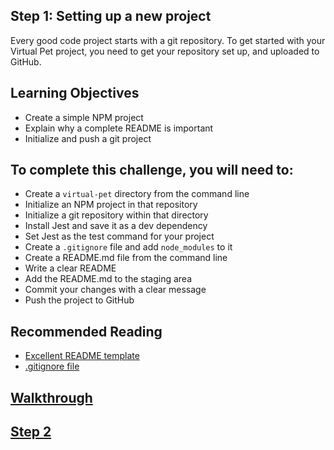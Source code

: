 ## Step 1: Setting up a new project

Every good code project starts with a git repository. To get started with your Virtual Pet project, you need to get your repository set up, and uploaded to GitHub.

## Learning Objectives
- Create a simple NPM project
- Explain why a complete README is important
- Initialize and push a git project

##  To complete this challenge, you will need to:
- Create a `virtual-pet` directory from the command line
- Initialize an NPM project in that repository
- Initialize a git repository within that directory
- Install Jest and save it as a dev dependency
- Set Jest as the test command for your project
- Create a `.gitignore` file and add `node_modules` to it
- Create a README.md file from the command line
- Write a clear README
- Add the README.md to the staging area
- Commit your changes with a clear message
- Push the project to GitHub

## Recommended Reading
- [Excellent README template](https://gist.github.com/PurpleBooth/109311bb0361f32d87a2)
- [.gitignore file](https://git-scm.com/docs/gitignore)

## [Walkthrough](./Walkthrough/step1.md)

## [Step 2](step2.md)
